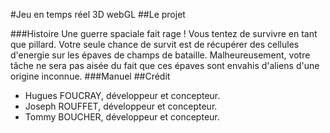 #Jeu en temps réel 3D webGL
##Le projet

###Histoire
Une guerre spaciale fait rage ! Vous tentez de survivre en tant que pillard. Votre seule chance de survit est de récupérer des cellules d'energie sur les épaves de champs de bataille. Malheureusement, votre tâche ne sera pas aisée du fait que ces épaves sont envahis d'aliens d'une origine inconnue.
###Manuel
##Crédit
- Hugues FOUCRAY, développeur et concepteur.
- Joseph ROUFFET, développeur et concepteur.
- Tommy BOUCHER, développeur et concepteur.
